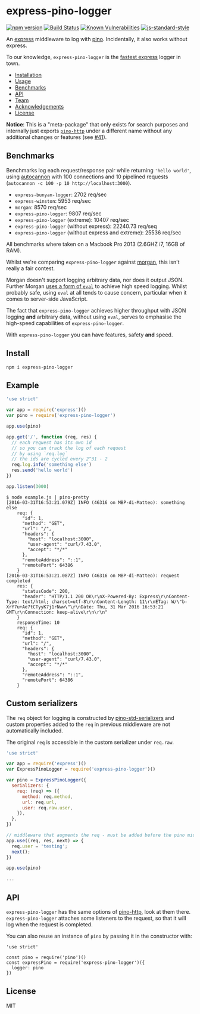 # express-pino-logger
[![npm version](https://img.shields.io/npm/v/express-pino-logger)](https://www.npmjs.com/package/express-pino-logger)
[![Build Status](https://img.shields.io/github/workflow/status/pinojs/express-pino-logger/CI)](https://github.com/pinojs/express-pino-logger/actions)
[![Known Vulnerabilities](https://snyk.io/test/github/pinojs/express-pino-logger/badge.svg)](https://snyk.io/test/github/pinojs/express-pino-logger)
[![js-standard-style](https://img.shields.io/badge/code%20style-standard-brightgreen.svg?style=flat)](https://standardjs.com/)

An [express](http://npm.im/express) middleware to log with
[pino](https://github.com/pinojs/pino). Incidentally, it also works
without express.

To our knowledge, `express-pino-logger` is the [fastest express](#benchmarks) logger in town.

* [Installation](#install)
* [Usage](#usage)
* [Benchmarks](#benchmarks)
* [API](#api)
* [Team](#team)
* [Acknowledgements](#acknowledgements)
* [License](#license)

**Notice**: This is a "meta-package" that only exists for search purposes and internally just exports [`pino-http`](https://github.com/pinojs/pino-http) under a different name without any additional changes or features (see [#41](https://github.com/pinojs/express-pino-logger/issues/41)).

## Benchmarks

Benchmarks log each request/response pair while returning
`'hello world'`, using
[autocannon](https://github.com/mcollina/autocannon) with 100
connections and 10 pipelined requests (`autocannon -c 100 -p 10 http://localhost:3000`).

* `express-bunyan-logger`: 2702 req/sec
* `express-winston`: 5953 req/sec
* `morgan`: 8570 req/sec
* `express-pino-logger`: 9807 req/sec
* `express-pino-logger` (extreme): 10407 req/sec
* `express-pino-logger` (without express): 22240.73 req/seq
* `express-pino-logger` (without express and extreme): 25536 req/sec

All benchmarks where taken on a Macbook Pro 2013 (2.6GHZ i7, 16GB of RAM). 

Whilst we're comparing `express-pino-logger` against [morgan](http://npm.im/morgan), this isn't really a fair contest. 

Morgan doesn't support logging arbitrary data, nor does it output JSON. Further Morgan [uses a form of `eval`](https://github.com/expressjs/morgan/blob/5da5ff1f5446e3f3ff29d29a2d6582712612bf89/index.js#L383) to achieve high speed logging. Whilst probably safe, using `eval` at all tends to cause concern, particular when it comes to server-side JavaScript.

The fact that `express-pino-logger` achieves higher throughput with JSON logging **and** arbitrary data, without using `eval`, serves to emphasise the high-speed capabilities of `express-pino-logger`. 

With `express-pino-logger` you can have features, safety **and** speed. 

## Install

```
npm i express-pino-logger
```

## Example

```js
'use strict'

var app = require('express')()
var pino = require('express-pino-logger')

app.use(pino)

app.get('/', function (req, res) {
  // each request has its own id
  // so you can track the log of each request
  // by using `req.log`
  // the ids are cycled every 2^31 - 2
  req.log.info('something else')
  res.send('hello world')
})

app.listen(3000)
```

```
$ node example.js | pino-pretty
[2016-03-31T16:53:21.079Z] INFO (46316 on MBP-di-Matteo): something else
    req: {
      "id": 1,
      "method": "GET",
      "url": "/",
      "headers": {
        "host": "localhost:3000",
        "user-agent": "curl/7.43.0",
        "accept": "*/*"
      },
      "remoteAddress": "::1",
      "remotePort": 64386
    }
[2016-03-31T16:53:21.087Z] INFO (46316 on MBP-di-Matteo): request completed
    res: {
      "statusCode": 200,
      "header": "HTTP/1.1 200 OK\r\nX-Powered-By: Express\r\nContent-Type: text/html; charset=utf-8\r\nContent-Length: 11\r\nETag: W/\"b-XrY7u+Ae7tCTyyK7j1rNww\"\r\nDate: Thu, 31 Mar 2016 16:53:21 GMT\r\nConnection: keep-alive\r\n\r\n"
    }
    responseTime: 10
    req: {
      "id": 1,
      "method": "GET",
      "url": "/",
      "headers": {
        "host": "localhost:3000",
        "user-agent": "curl/7.43.0",
        "accept": "*/*"
      },
      "remoteAddress": "::1",
      "remotePort": 64386
    }
```


## Custom serializers

The `req` object for logging is constructed by [pino-std-serializers](https://github.com/pinojs/pino-std-serializers) and custom properties added to the `req` in previous middleware are not automatically included.

The original `req` is  accessible in the custom serializer under `req.raw`.

```js
'use strict'

var app = require('express')()
var ExpressPinoLogger = require('express-pino-logger')()

var pino = ExpressPinoLogger({
  serializers: {
    req: (req) => ({
      method: req.method,
      url: req.url,
      user: req.raw.user,
    }),
  },
})

// middleware that augments the req - must be added before the pino middleware
app.use((req, res, next) => {
  req.user = 'testing';
  next();
})

app.use(pino)

...

```


## API

`express-pino-logger` has the same options of
[pino-http](http://npm.im/pino-http), look at them there.
`express-pino-logger` attaches some listeners to the request, so that
it will log when the request is completed.

You can also reuse an instance of `pino` by passing it in the
constructor with:

```
'use strict'

const pino = require('pino')()
const expressPino = require('express-pino-logger')({
  logger: pino
})
```

## License

MIT
